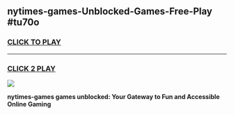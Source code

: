 
## nytimes-games-Unblocked-Games-Free-Play #tu70o
<h3>
<a href="https://us.freeplayer.one?title=nytimes-games&ref=9M">CLICK TO PLAY</a></h3>
<hr>

<h3>
<a href="https://us.freeplayer.one?title=nytimes-games&ref=9M">CLICK 2 PLAY</a>
  
</h3>

<a href="https://us.freeplayer.one?title=nytimes-games&ref=9M"><img src="https://clearcache.store/games.png"></a>


**nytimes-games games unblocked: Your Gateway to Fun and Accessible Online Gaming**
